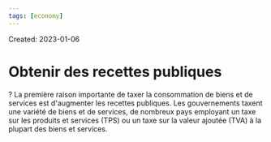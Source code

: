 ```yaml
---
tags: [economy] 
---
```

Created: 2023-01-06

# Obtenir des recettes publiques
?
La première raison importante de taxer la consommation de biens et de services est d'augmenter les recettes publiques. Les gouvernements taxent une variété de biens et de services, de nombreux pays employant un
taxe sur les produits et services (TPS) ou un taxe sur la valeur ajoutée (TVA) à la plupart des biens et services.